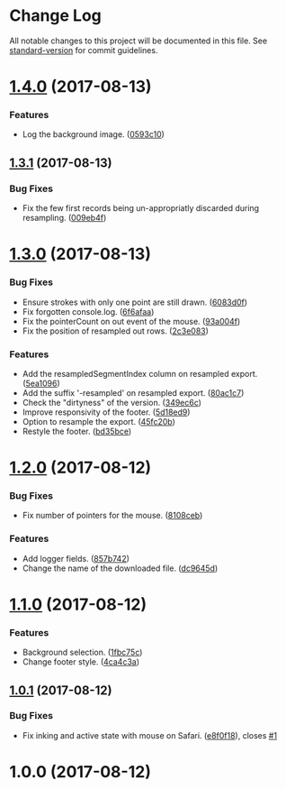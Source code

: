 # Change Log

All notable changes to this project will be documented in this file. See [standard-version](https://github.com/conventional-changelog/standard-version) for commit guidelines.

<a name="1.4.0"></a>
# [1.4.0](https://github.com/QuentinRoy/Pointer-Logger/compare/v1.3.1...v1.4.0) (2017-08-13)


### Features

* Log the background image. ([0593c10](https://github.com/QuentinRoy/Pointer-Logger/commit/0593c10))



<a name="1.3.1"></a>
## [1.3.1](https://github.com/QuentinRoy/Pointer-Logger/compare/v1.3.0...v1.3.1) (2017-08-13)


### Bug Fixes

* Fix the few first records being un-appropriatly discarded during resampling. ([009eb4f](https://github.com/QuentinRoy/Pointer-Logger/commit/009eb4f))



<a name="1.3.0"></a>
# [1.3.0](https://github.com/QuentinRoy/Pointer-Logger/compare/v1.2.0...v1.3.0) (2017-08-13)


### Bug Fixes

* Ensure strokes with only one point are still drawn. ([6083d0f](https://github.com/QuentinRoy/Pointer-Logger/commit/6083d0f))
* Fix forgotten console.log. ([6f6afaa](https://github.com/QuentinRoy/Pointer-Logger/commit/6f6afaa))
* Fix the pointerCount on out event of the mouse. ([93a004f](https://github.com/QuentinRoy/Pointer-Logger/commit/93a004f))
* Fix the position of resampled out rows. ([2c3e083](https://github.com/QuentinRoy/Pointer-Logger/commit/2c3e083))


### Features

* Add the resampledSegmentIndex column on resampled export. ([5ea1096](https://github.com/QuentinRoy/Pointer-Logger/commit/5ea1096))
* Add the suffix '-resampled' on resampled export. ([80ac1c7](https://github.com/QuentinRoy/Pointer-Logger/commit/80ac1c7))
* Check the "dirtyness" of the version. ([349ec6c](https://github.com/QuentinRoy/Pointer-Logger/commit/349ec6c))
* Improve responsivity of the footer. ([5d18ed9](https://github.com/QuentinRoy/Pointer-Logger/commit/5d18ed9))
* Option to resample the export. ([45fc20b](https://github.com/QuentinRoy/Pointer-Logger/commit/45fc20b))
* Restyle the footer. ([bd35bce](https://github.com/QuentinRoy/Pointer-Logger/commit/bd35bce))



<a name="1.2.0"></a>
# [1.2.0](https://github.com/QuentinRoy/Pointer-Logger/compare/v1.1.0...v1.2.0) (2017-08-12)


### Bug Fixes

* Fix number of pointers for the mouse. ([8108ceb](https://github.com/QuentinRoy/Pointer-Logger/commit/8108ceb))


### Features

* Add logger fields. ([857b742](https://github.com/QuentinRoy/Pointer-Logger/commit/857b742))
* Change the name of the downloaded file. ([dc9645d](https://github.com/QuentinRoy/Pointer-Logger/commit/dc9645d))



<a name="1.1.0"></a>
# [1.1.0](https://github.com/QuentinRoy/Pointer-Logger/compare/v1.0.1...v1.1.0) (2017-08-12)


### Features

* Background selection. ([1fbc75c](https://github.com/QuentinRoy/Pointer-Logger/commit/1fbc75c))
* Change footer style. ([4ca4c3a](https://github.com/QuentinRoy/Pointer-Logger/commit/4ca4c3a))



<a name="1.0.1"></a>
## [1.0.1](https://github.com/QuentinRoy/Pointer-Logger/compare/v1.0.0...v1.0.1) (2017-08-12)


### Bug Fixes

* Fix inking and active state with mouse on Safari. ([e8f0f18](https://github.com/QuentinRoy/Pointer-Logger/commit/e8f0f18)), closes [#1](https://github.com/QuentinRoy/Pointer-Logger/issues/1)



<a name="1.0.0"></a>
# 1.0.0 (2017-08-12)
